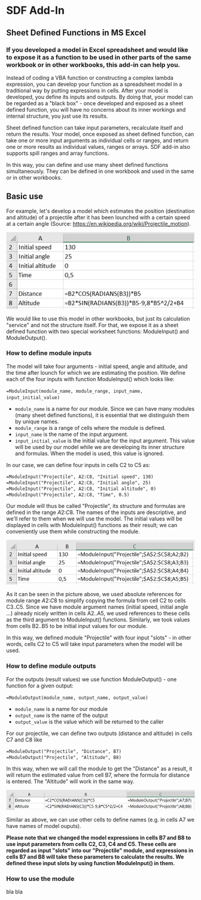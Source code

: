 # SDF Add-In

## Sheet Defined Functions in MS Excel

### If you developed a model in Excel spreadsheet and would like to expose it as a function to be used in other parts of the same workbook or in other workbooks, this add-in can help you. 

Instead of coding a VBA function or constructing a complex lambda expression, you can develop your function as a spreadsheet model in a traditional way by putting expressions in cells. After your model is developed, you define its inputs and outputs. By doing that, your model can be regarded as a "black box" - once developed and exposed as a sheet defined function, you will have no concerns about its inner workings and internal structure, you just use its results. 

Sheet defined function can take input parameters, recalculate itself and return the results. Your model, once exposed as sheet defined function, can take one or more input arguments as individual cells or ranges, and return one or more results as individual values, ranges or arrays. SDF add-in also supports spill ranges and array functions.

In this way, you can define and use many sheet defined functions simultaneously. They can be defined in one workbook and used in the same or in other workbooks. 

## Basic use

For example, let's develop a model which estimates the position (destination and altitude) of a projectile after it has been lounched with a certain speed at a certain angle (Source: https://en.wikipedia.org/wiki/Projectile_motion).

![Projectile model](/images/projectile1.png)

We would like to use this model in other workbooks, but just its calculation "service" and not the structure itself. For that, we expose it as a sheet defined function with two special worksheet functions: ModuleInput() and ModuleOutput().

### How to define module inputs

The model will take four arguments - initial speed, angle and altitude, and the time after lounch for which we are estimating the position. We define each of the four inputs with  function ModuleInput() which looks like:

`=ModuleInput(module_name, module_range, input_name, input_initial_value)`

- `module_name` is a name for our module. Since we can have many modules (many sheet defined functions), it is essential that we distinguish them by unique names. 
- `module_range` is a range of cells where the module is defined. 
- `input_name` is the name of the input argument.
- `input_initial_value` is the initial value for the input argument. This value will be used by our model while we are developing its inner structure and formulas. When the model is used, this value is ignored.

In our case, we can define four inputs in cells C2 to C5 as:

```
=ModuleInput("Projectile", A2:C8, "Initial speed", 130)
=ModuleInput("Projectile", A2:C8, "Initial angle", 25)
=ModuleInput("Projectile", A2:C8, "Initial altitude", 0)
=ModuleInput("Projectile", A2:C8, "Time", 0.5)
```

Our module will thus be called "Projectile", its structure and formulas are defined in the range $A$2:$C$8. The names of the inputs are descriptive, and we'll refer to them when we will use the model. The initial values will be displayed in cells with ModuleInput() functions as their result; we can conveniently use them while constructing the module. 

![Projectile model](/images/projectile2.png)

As it can be seen in the picture above, we used absolute references for module range $A$2:$C$8 to simplify copying the formula from cell C2 to cells C3..C5. Since we have module argument names (initial speed, initial angle ...) already nicely written in cells A2..A5, we used references to these cells as the third argument to ModuleInput() functions. Similarly, we took values from cells B2..B5 to be initial input values for our module.

In this way, we defined module "Projectile" with four input "slots" - in other words, cells C2 to C5 will take input parameters when the model will be used. 

### How to define module outputs

For the outputs (result values) we use function ModuleOutput() - one function for a given output:

`=ModuleOutput(module_name, output_name, output_value)`

- `module_name` is a name for our module
- `output_name` is the name of the output
- `output_value` is the value which will be returned to the caller

For our projectile, we can define two outputs (distance and altitude) in cells C7 and C8 like

```
=ModuleOutput("Projectile", "Distance", B7)
=ModuleOutput("Projectile", "Altitude", B8)
``` 

In this way, when we will call the module to get the "Distance" as a result, it will return the estimated value from cell B7, where the formula for distance is entered. The "Altitude" will work in the same way.

![Projectile model](/images/projectile3.png)

Similar as above, we can use other cells to define names (e.g. in cells A7 we have names of model ouputs).

**Please note that we changed the model expressions in cells B7 and B8 to use input parameters from cells C2, C3, C4 and C5. These cells are regarded as input "slots" into our "Projectile" module, and expressions in cells B7 and B8 will take these parameters to calculate the results. We defined these input slots by using function ModuleInput() in them.**

### How to use the module

bla bla